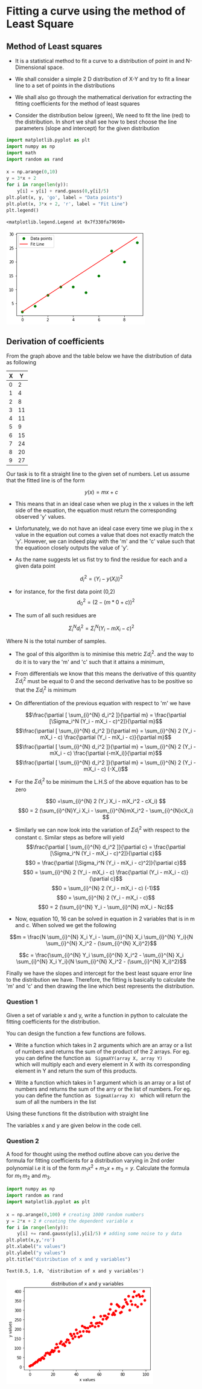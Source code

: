 # Fitting a curve using the method of Least Square


## Method of Least squares

* It is a statistical method to fit a curve to a distribution of point in and N-Dimensional space.

* We shall consider a simple 2 D distribution of X-Y and try to fit a linear line to a set of points in the distributions

* We shall also go through the mathematical derivation for extracting the fitting coefficients for the method of least squares

* Consider the distribution below (green), We need to fit the line (red) to the distribution. In short we shall see how to best choose the line parameters (slope and intercept) for the given distribution


```python
import matplotlib.pyplot as plt
import numpy as np
import math 
import random as rand

x = np.arange(0,10)
y = 3*x + 2
for i in range(len(y)):
    y[i] = y[i] + rand.gauss(0,y[i]/5)
plt.plot(x, y, 'go', label = "Data points")
plt.plot(x, 3*x + 2, 'r', label = "Fit Line")
plt.legend()
```




    <matplotlib.legend.Legend at 0x7f330fa79690>




![png](output_1_1.png)


## Derivation of coefficients

From the graph above and the table below we have the distribution of data as following

| X | Y  |
|---|----|
| 0 | 2  |
| 1 | 4  |
| 2 | 8  |
| 3 | 11 |
| 4 | 11 |
| 5 | 9  |
| 6 | 15 |
| 7 | 24 |
| 8 | 20 |
| 9 | 27 |

Our task is to fit a straight line to the given set of numbers. Let us assume that the fitted line is of the form 

$$y(x) = mx + c$$

* This means that in an ideal case when we plug in the x values in the left side of the equation, the equation must return the corresponding observed 'y' values. 

* Unfortunately, we do not have an ideal case every time we plug in the x value in the equation out comes a value that does not exactly match the 'y'. However, we can indeed play with the 'm' and the 'c' value such that the equatioon closely outputs the value of 'y'.

* As the name suggests let us fist try to find the residue for each and a given data point

$$ d_i^2 = (Y_i - y(X_i))^2 $$

* for instance, for the first data point (0,2)
    $$d_0^2 = (2 - (m*0 +c))^2$$

* The sum of all such residues are

$$\Sigma_i^N d_i^2 = \Sigma_i^N (Y_i - mX_i - c)^2$$

Where N is the total number of samples. 

* The goal of this algorithm is to minimise this metric $\Sigma d_i^2$. and the way to do it is to vary the 'm' and 'c' such that it attains a minimum,

* From differentials we know that this means the derivative of this quantity $\Sigma d_i^2$ must be equal to 0 and the second derivative has to be positive so that the $\Sigma d_i^2$ is minimum

* On differentiation of the previous equation with respect to 'm' we have

    $$\frac{\partial [ \sum_{i}^{N} d_i^2 ]}{\partial m} = \frac{\partial [\Sigma_i^N (Y_i - mX_i - c)^2]}{\partial m}$$
    $$\frac{\partial [ \sum_{i}^{N} d_i^2 ]}{\partial m} = \sum_{i}^{N} 2 (Y_i - mX_i - c) \frac{\partial (Y_i - mX_i - c)}{\partial m}$$
    $$\frac{\partial [ \sum_{i}^{N} d_i^2 ]}{\partial m} = \sum_{i}^{N} 2 (Y_i - mX_i - c) \frac{\partial (-mX_i)}{\partial m}$$
    $$\frac{\partial [ \sum_{i}^{N} d_i^2 ]}{\partial m} = \sum_{i}^{N} 2 (Y_i - mX_i - c) (-X_i)$$
* For the $\Sigma d_i^2$ to be minimum the L.H.S of the above equation has to be zero

    $$0 =\sum_{i}^{N} 2 (Y_i X_i - mX_i^2 - cX_i) $$
    $$0 = 2 (\sum_{i}^{N}Y_i X_i - \sum_{i}^{N}mX_i^2 - \sum_{i}^{N}cX_i) $$
    
* Similarly we can now look into the variation of $\Sigma d_i^2$ with respect to the constant c. Similar steps as before will yield
    $$\frac{\partial [ \sum_{i}^{N} d_i^2 ]}{\partial c} = \frac{\partial [\Sigma_i^N (Y_i - mX_i - c)^2]}{\partial c}$$
    $$0 = \frac{\partial [\Sigma_i^N (Y_i - mX_i - c)^2]}{\partial c}$$
    $$0 = \sum_{i}^{N} 2 (Y_i - mX_i - c) \frac{\partial (Y_i - mX_i - c)}{\partial c}$$
    $$0 = \sum_{i}^{N} 2 (Y_i - mX_i - c) (-1)$$
    $$0 = \sum_{i}^{N} 2 (Y_i - mX_i - c)$$
    $$0 = 2 (\sum_{i}^{N} Y_i - \sum_{i}^{N} mX_i - Nc)$$
    
* Now, equation 10, 16 can be solved in equation in 2 variables that is in m and c. When solved we get the following

$$m = \frac{N \sum_{i}^{N} X_i Y_i - \sum_{i}^{N} X_i \sum_{i}^{N} Y_i}{N \sum_{i}^{N} X_i^2 - (\sum_{i}^{N} X_i)^2}$$

$$c = \frac{\sum_{i}^{N} Y_i \sum_{i}^{N} X_i^2 - \sum_{i}^{N} X_i \sum_{i}^{N} X_i Y_i}{N \sum_{i}^{N} X_i^2 - (\sum_{i}^{N} X_i)^2}$$


Finally we have the slopes and intercept for the best least square error line to the distribution we have. Therefore, the fitting is basically to calculate the 'm' and 'c' and then drawing the line which best represents the distribution. 

### Question 1

Given a set of variable x and y, write a function in python to calculate the fitting coefficients for the distribution. 

You can design the function a few functions are follows.

* Write a function which takes in 2 arguments which are an array or a list of numbers and returns the sum of the product of the 2 arrays. For eg. you can define the function as <code> SigmaXY(array X, array Y) </code> which will multiply each and every element in X with its corresponding element in Y and return the sum of this products.


* Write a function which takes in 1 argument which is an array or a list of numbers and returns the sum of the arry or the list of numbers. For eg. you can define the function as <code> SigmaX(array X) </code> which will return the sum of all the numbers in the list

Using these functions fit the distribution with straight line

The variables x and y are given below in the code cell.

### Question 2 

A food for thought using the method outline above can you derive the formula for fitting coefficients for a distribution varying in 2nd order polynomial i.e it is of the form $m_1 x^2 + m_2 x + m_3 = y$. Calculate the formula for $m_1$ $m_2$ and $m_3$.


```python
import numpy as np
import random as rand
import matplotlib.pyplot as plt

x = np.arange(0,100) # creating 1000 random numbers
y = 2*x + 2 # creating the dependent variable x 
for i in range(len(y)):
    y[i] += rand.gauss(y[i],y[i]/5) # adding some noise to y data
plt.plot(x,y,'ro')
plt.xlabel("x values")
plt.ylabel("y values")
plt.title("distribution of x and y variables")
```




    Text(0.5, 1.0, 'distribution of x and y variables')




![png](output_4_1.png)



```python

```
